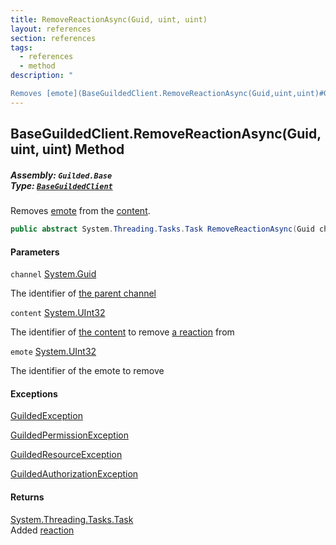 ```yaml
---
title: RemoveReactionAsync(Guid, uint, uint)
layout: references
section: references
tags:
  - references
  - method
description: "

Removes [emote](BaseGuildedClient.RemoveReactionAsync(Guid,uint,uint)#Guilded.Base.BaseGuildedClient.RemoveReactionAsync(Guid,uint,uint).emote 'Guilded.Base.BaseGuildedClient.RemoveReactionAsync(Guid, uint, uint).emote') from the [content](BaseGuildedClient.RemoveReactionAsync(Guid,uint,uint)#Guilded.Base.BaseGuildedClient.RemoveReactionAsync(Guid,uint,uint).content 'Guilded.Base.BaseGuildedClient.RemoveReactionAsync(Guid, uint, uint).content')."
---
```


## BaseGuildedClient.RemoveReactionAsync(Guid, uint, uint) Method
##### **Assembly:** `Guilded.Base`<br/>**Type:** [`BaseGuildedClient`](BaseGuildedClient 'Guilded.Base.BaseGuildedClient')

Removes [emote](BaseGuildedClient.RemoveReactionAsync(Guid,uint,uint)#Guilded.Base.BaseGuildedClient.RemoveReactionAsync(Guid,uint,uint).emote 'Guilded.Base.BaseGuildedClient.RemoveReactionAsync(Guid, uint, uint).emote') from the [content](BaseGuildedClient.RemoveReactionAsync(Guid,uint,uint)#Guilded.Base.BaseGuildedClient.RemoveReactionAsync(Guid,uint,uint).content 'Guilded.Base.BaseGuildedClient.RemoveReactionAsync(Guid, uint, uint).content').

```csharp
public abstract System.Threading.Tasks.Task RemoveReactionAsync(Guid channel, uint content, uint emote);
```
#### Parameters

<a name='Guilded.Base.BaseGuildedClient.RemoveReactionAsync(Guid,uint,uint).channel'></a>

`channel` [System.Guid](https://docs.microsoft.com/en-us/dotnet/api/System.Guid 'System.Guid')

The identifier of [the parent channel](ServerChannel 'Guilded.Base.Servers.ServerChannel')

<a name='Guilded.Base.BaseGuildedClient.RemoveReactionAsync(Guid,uint,uint).content'></a>

`content` [System.UInt32](https://docs.microsoft.com/en-us/dotnet/api/System.UInt32 'System.UInt32')

The identifier of [the content](ChannelContent_TId,TServer_ 'Guilded.Base.Content.ChannelContent<TId,TServer>') to remove [a reaction](Reaction 'Guilded.Base.Content.Reaction') from

<a name='Guilded.Base.BaseGuildedClient.RemoveReactionAsync(Guid,uint,uint).emote'></a>

`emote` [System.UInt32](https://docs.microsoft.com/en-us/dotnet/api/System.UInt32 'System.UInt32')

The identifier of the emote to remove

#### Exceptions

[GuildedException](GuildedException 'Guilded.Base.GuildedException')

[GuildedPermissionException](GuildedPermissionException 'Guilded.Base.GuildedPermissionException')

[GuildedResourceException](GuildedResourceException 'Guilded.Base.GuildedResourceException')

[GuildedAuthorizationException](GuildedAuthorizationException 'Guilded.Base.GuildedAuthorizationException')

#### Returns
[System.Threading.Tasks.Task](https://docs.microsoft.com/en-us/dotnet/api/System.Threading.Tasks.Task 'System.Threading.Tasks.Task')  
Added [reaction](Reaction 'Guilded.Base.Content.Reaction')